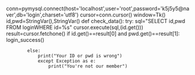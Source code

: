 conn=pymysql.connect(host='localhost',user='root',password='k5j5y5@naver',db='login',charset='utf8')
cursor=conn.cursor()
window=Tk()
id,pwd=StringVar(),StringVar()
def check_data():
    try:
        sql="SELECT id,pwd FROM loginWHERE id=%s"
        cursor.execute(sql,(id.get()))
        result=cursor.fetchone()
        if id.get()==result[0] and pwd.get()==result[1]:
            login_success()

            else:
                print("Your ID or pwd is wrong")
                except Exception as e:
                    print("You're not our member")

